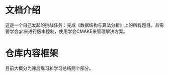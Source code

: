 # 文档介绍
这是一个自己发起的挑战任务：完成《数据结构与算法分析》上的所有题目。且需要学会git来进行版本控制，使用学会CMAKE来管理解决方案。   

# 仓库内容框架
目前大概分为课后练习和学习总结两个部分。